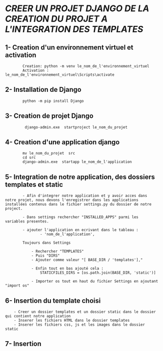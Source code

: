 #  _CREER UN PROJET DJANGO DE LA CREATION DU PROJET A L'INTEGRATION DES TEMPLATES_
##
##

## 1- Creation d'un environnement virtuel et activation

            Creation: python -m venv le_nom_de_l'environnement_virtuel
            Activation :  le_nom_de_l'environnement_virtuel\Scripts\activate 
            
            
## 2- Installation de Django

            python -m pip install Django
            
## 3- Creation de projet Django

             django-admin.exe  startproject le_nom_du_projet
             
## 4- Creation d'une application django

            mv le_nom_du_projet  src
            cd src
            django-admin.exe  startapp le_nom_de_l'application
            
## 5- Integration de notre application, des dossiers templates et static

            - Afin d'integrer notre application et y avoir acces dans notre projet, nous devons l'enregistrer dans les applications installées contenus dans le fichier settings.py du dossier de notre project.
            
            - Dans settings rechercher "INSTALLED_APPS" parmi les variables presentes.
            
            - ajouter l'application en ecrivant dans le tableau :
                    - 'nom_de_l'application',
                    
            Toujours dans Settings
            
                - Rechercher "TEMPLATES" 
                - Puis "DIRS"  
                - Ajouter comme valeur "[ BASE_DIR / 'templates'],"
                
                - Enfin tout en bas ajouté cela :
                    STATICFILES_DIRS = [os.path.join(BASE_DIR, 'static')]
                
                - Importer os tout en haut du fichier Settings en ajoutant "import os"
                
                
 
## 6-  Insertion du template choisi

        - Creer un dossier templates et un dossier static dans le dossier qui contient notre application
        - Inserer les fichiers HTML dans le dossier templates
        - Inserer les fichiers css, js et les images dans le dossier static

## 7- Insertion
 
